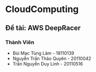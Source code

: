 # CloudComputing
## Đề tài: AWS DeepRacer
### Thành Viên
- Bùi Mạc Tùng Lâm - 18110139
- Nguyễn Trần Thảo Quyên - 20110042
- Trần Nguyễn Duy Linh - 20110516
